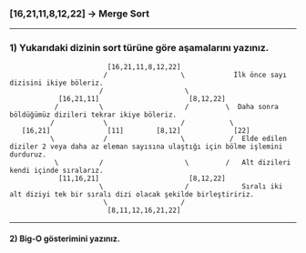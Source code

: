 ### [16,21,11,8,12,22] -> Merge Sort
***
### 1) Yukarıdaki dizinin sort türüne göre aşamalarını yazınız.
                         
                            [16,21,11,8,12,22]
                           /                  \            İlk önce sayı dizisini ikiye böleriz.   
                          /                    \              
                [16,21,11]                      [8,12,22]
               /          \                    /         \  Daha sonra böldüğümüz dizileri tekrar ikiye böleriz.
              /            \                  /           \
       [16,21]              [11]        [8,12]             [22]
              \            /                  \           /  Elde edilen diziler 2 veya daha az eleman sayısına ulaştığı için bölme işlemini durduruz.
               \          /                    \         /   Alt dizileri kendi içinde sıralarız. 
                [11,16,21]                      [8,12,22]                       
                          \                    /             Sıralı iki alt diziyi tek bir sıralı dizi olacak şekilde birleştiririz.
                           \                  /
                            [8,11,12,16,21,22]
***
#### 2) Big-O gösterimini yazınız.
